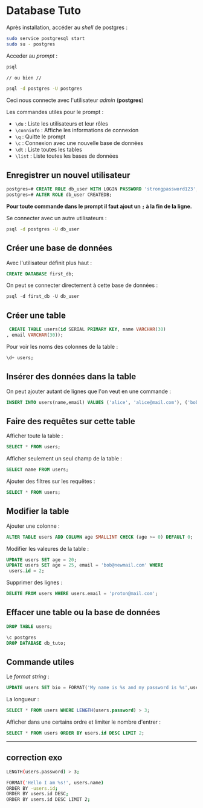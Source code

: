 # Database Tuto

Après installation, accéder au _shell_ de postgres :

```zsh
sudo service postgresql start
sudo su - postgres
```

Acceder au _prompt_ :

```zsh
psql

// ou bien //

psql -d postgres -U postgres
```

Ceci nous connecte avec l'utilisateur _admin_ (**postgres**)

Les commandes utiles pour le prompt :

- `\du` : Liste les utilisateurs et leur rôles
- `\conninfo` : Affiche les informations de connexion
- `\q` : Quitte le prompt
- `\c` : Connexion avec une nouvelle base de données
- `\dt` : Liste toutes les tables
- `\list` : Liste toutes les bases de données

## Enregistrer un nouvel utilisateur

```sql
postgres=# CREATE ROLE db_user WITH LOGIN PASSWORD 'strongpassword123';
postgres=# ALTER ROLE db_user CREATEDB;
```

**Pour toute commande dans le prompt il faut ajout un `;` à la fin de la ligne.**

Se connecter avec un autre utilisateurs :

```zsh
psql -d postgres -U db_user
```

## Créer une base de données

Avec l'utilisateur définit plus haut :

```sql
CREATE DATABASE first_db;
```

On peut se connecter directement à cette base de données :

```sql
psql -d first_db -U db_user
```

## Créer une table

```sql
 CREATE TABLE users(id SERIAL PRIMARY KEY, name VARCHAR(30)
, email VARCHAR(30));
```

Pour voir les noms des colonnes de la table :

```sql
\d+ users;
```

## Insérer des données dans la table

On peut ajouter autant de lignes que l'on veut en une commande :

```sql
INSERT INTO users(name,email) VALUES ('alice', 'alice@mail.com'), ('bob','bob@mail.com');
```

## Faire des requêtes sur cette table

Afficher toute la table :

```sql
SELECT * FROM users;
```

Afficher seulement un seul champ de la table :

```sql
SELECT name FROM users;
```

Ajouter des filtres sur les requêtes :

```sql
SELECT * FROM users;
```

## Modifier la table

Ajouter une colonne :

```sql
ALTER TABLE users ADD COLUMN age SMALLINT CHECK (age >= 0) DEFAULT 0;
```

Modifier les valeures de la table :

```sql
UPDATE users SET age = 20;
UPDATE users SET age = 25, email = 'bob@newmail.com' WHERE
 users.id = 2;
```

Supprimer des lignes :

```sql
DELETE FROM users WHERE users.email = 'proton@mail.com';
```

## Effacer une table ou la base de données

```sql
DROP TABLE users;

\c postgres
DROP DATABASE db_tuto;
```

## Commande utiles

Le _format string_ :

```sql
UPDATE users SET bio = FORMAT('My name is %s and my password is %s',users.name, users.password);
```

La longueur :

```sql
SELECT * FROM users WHERE LENGTH(users.password) > 3;
```

Afficher dans une certains ordre et limiter le nombre d'entrer :

```sql
SELECT * FROM users ORDER BY users.id DESC LIMIT 2;
```

---

## correction exo

```zsh
LENGTH(users.password) > 3;

FORMAT('Hello I am %s!', users.name)
ORDER BY -users.id;
ORDER BY users.id DESC;
ORDER BY users.id DESC LIMIT 2;
```
